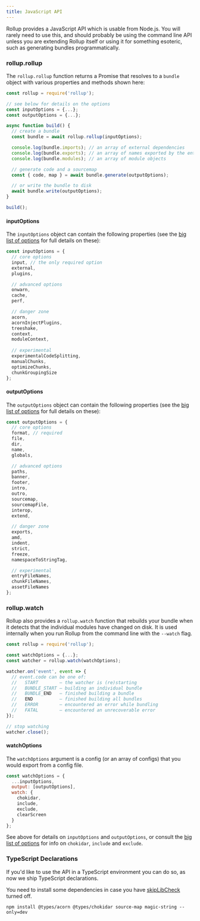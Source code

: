 ```yaml
---
title: JavaScript API
---
```


Rollup provides a JavaScript API which is usable from Node.js. You will rarely
need to use this, and should probably be using the command line API unless you
are extending Rollup itself or using it for something esoteric, such as
generating bundles programmatically.

### rollup.rollup

The `rollup.rollup` function returns a Promise that resolves to a `bundle`
object with various properties and methods shown here:

```javascript
const rollup = require('rollup');

// see below for details on the options
const inputOptions = {...};
const outputOptions = {...};

async function build() {
  // create a bundle
  const bundle = await rollup.rollup(inputOptions);

  console.log(bundle.imports); // an array of external dependencies
  console.log(bundle.exports); // an array of names exported by the entry point
  console.log(bundle.modules); // an array of module objects

  // generate code and a sourcemap
  const { code, map } = await bundle.generate(outputOptions);

  // or write the bundle to disk
  await bundle.write(outputOptions);
}

build();
```


#### inputOptions

The `inputOptions` object can contain the following properties (see the
  [big list of options](#big-list-of-options) for full details on these):

```js
const inputOptions = {
  // core options
  input, // the only required option
  external,
  plugins,

  // advanced options
  onwarn,
  cache,
  perf,

  // danger zone
  acorn,
  acornInjectPlugins,
  treeshake,
  context,
  moduleContext,
          
  // experimental
  experimentalCodeSplitting,
  manualChunks,
  optimizeChunks,
  chunkGroupingSize
};
```


#### outputOptions

The `outputOptions` object can contain the following properties (see the
[big list of options](#big-list-of-options) for full details on these):

```js
const outputOptions = {
  // core options
  format, // required
  file,
  dir,
  name,
  globals,

  // advanced options
  paths,
  banner,
  footer,
  intro,
  outro,
  sourcemap,
  sourcemapFile,
  interop,
  extend,

  // danger zone
  exports,
  amd,
  indent,
  strict,
  freeze,
  namespaceToStringTag,

  // experimental
  entryFileNames,
  chunkFileNames,
  assetFileNames
};
```


### rollup.watch

Rollup also provides a `rollup.watch` function that rebuilds your bundle when it
detects that the individual modules have changed on disk. It is used internally
when you run Rollup from the command line with the `--watch` flag.

```js
const rollup = require('rollup');

const watchOptions = {...};
const watcher = rollup.watch(watchOptions);

watcher.on('event', event => {
  // event.code can be one of:
  //   START        — the watcher is (re)starting
  //   BUNDLE_START — building an individual bundle
  //   BUNDLE_END   — finished building a bundle
  //   END          — finished building all bundles
  //   ERROR        — encountered an error while bundling
  //   FATAL        — encountered an unrecoverable error
});

// stop watching
watcher.close();
```

#### watchOptions

The `watchOptions` argument is a config (or an array of configs) that you would
export from a config file.

```js
const watchOptions = {
  ...inputOptions,
  output: [outputOptions],
  watch: {
    chokidar,
    include,
    exclude,
    clearScreen
  }
};
```

See above for details on `inputOptions` and `outputOptions`, or consult the
[big list of options](#big-list-of-options) for info on `chokidar`, `include`
and `exclude`.


### TypeScript Declarations

If you'd like to use the API in a TypeScript environment you can do so, as now
we ship TypeScript declarations.

You need to install some dependencies in case you have
[skipLibCheck](https://www.typescriptlang.org/docs/handbook/compiler-options.html)
turned off.

```console
npm install @types/acorn @types/chokidar source-map magic-string --only=dev
```
